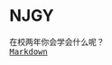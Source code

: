 # NJGY
在校两年你会学会什么呢？  
<kbd>[Markdown](https://github.com/772766964/NJGY/blob/master/Markdown.md)</kbd>

